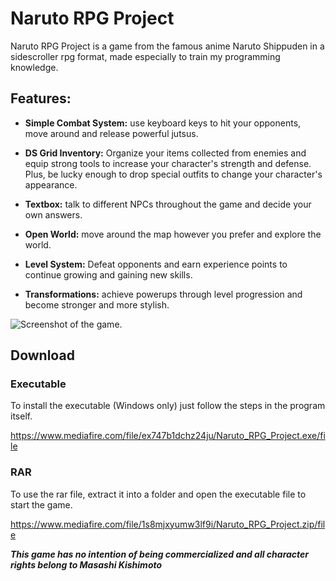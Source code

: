 # Naruto RPG Project
Naruto RPG Project is a game from the famous anime Naruto Shippuden in a sidescroller rpg format, made especially to train my programming knowledge.

## **Features:**

- **Simple Combat System:** use keyboard keys to hit your opponents, move around and release powerful jutsus.

- **DS Grid Inventory:** Organize your items collected from enemies and equip strong tools to increase your character's strength and defense. Plus, be lucky enough to drop special outfits to change your character's appearance.

- **Textbox:** talk to different NPCs throughout the game and decide your own answers.

- **Open World:** move around the map however you prefer and explore the world.

- **Level System:** Defeat opponents and earn experience points to continue growing and gaining new skills.

- **Transformations:** achieve powerups through level progression and become stronger and more stylish.

![Screenshot of the game.](https://i.imgur.com/Ef06tCZ.png)

## **Download**
### **Executable**
To install the executable (Windows only) just follow the steps in the program itself.

https://www.mediafire.com/file/ex747b1dchz24ju/Naruto_RPG_Project.exe/file

### **RAR**
To use the rar file, extract it into a folder and open the executable file to start the game.

https://www.mediafire.com/file/1s8mjxyumw3lf9i/Naruto_RPG_Project.zip/file

***This game has no intention of being commercialized and all character rights belong to Masashi Kishimoto***
